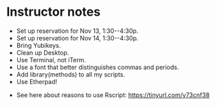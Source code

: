 # Instructor notes

+ Set up reservation for Nov 13, 1:30--4:30p.
+ Set up reservation for Nov 14, 1:30--4:30p.
+ Bring Yubikeys.
+ Clean up Desktop.
+ Use Terminal, not iTerm.
+ Use a font that better distinguishes commas and periods.
+ Add library(methods) to all my scripts.
+ Use Etherpad!
* See here about reasons to use Rscript:
  https://tinyurl.com/y73cnf38

